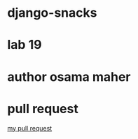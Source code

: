 # django-snacks
# lab 19 
# author osama maher 
# pull request 
[my pull request](https://github.com/osamadado123/django-snacks/pull/1)
